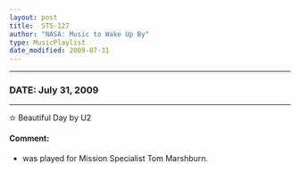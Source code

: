 ```yaml
---
layout: post
title:  STS-127
author: "NASA: Music to Wake Up By"
type: MusicPlaylist
date_modified: 2009-07-31
---
```


----
### DATE: July 31, 2009
----
✫ Beautiful Day by U2

#### Comment:
* was played for Mission Specialist Tom  Marshburn.
